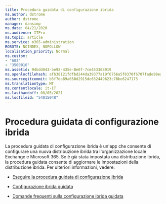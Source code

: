 ```yaml
---
title: Procedura guidata di configurazione ibrida
ms.author: dstrome
author: dstrome
manager: dansimp
ms.date: 04/21/2020
ms.audience: ITPro
ms.topic: article
ms.service: o365-administration
ROBOTS: NOINDEX, NOFOLLOW
localization_priority: Normal
ms.custom:
- "603"
- "3500010"
ms.assetid: 94bdd043-be92-435e-8e0f-7ce453368919
ms.openlocfilehash: afb38121fdfbd244da39377a19f6756a5f0370f6707fade98eaf53def6981696
ms.sourcegitcommit: b5f7da89a650d2915dc652449623c78be6247175
ms.translationtype: MT
ms.contentlocale: it-IT
ms.lasthandoff: 08/05/2021
ms.locfileid: "54015048"
---
```

# <a name="hybrid-configuration-wizard"></a>Procedura guidata di configurazione ibrida

La procedura guidata di configurazione ibrida è un'app che consente di configurare una nuova distribuzione ibrida tra l'organizzazione locale Exchange e Microsoft 365. Se è già stata impostata una distribuzione ibrida, la procedura guidata consente di aggiornare le impostazioni della distribuzione ibrida. Per ulteriori informazioni, vedere:
  
- [Eseguire la procedura guidata di configurazione ibrida](https://technet.microsoft.com/library/mt595788%28v=exchg.150%29.aspx)

- [Configurazione ibrida guidata](https://technet.microsoft.com/library/hh529921%28v=exchg.150%29.aspx)

- [Domande frequenti sulla configurazione ibrida guidata](https://technet.microsoft.com/library/mt488940%28v=exchg.150%29.aspx)
